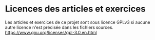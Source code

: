 # Licences des articles et exercices

Les articles et exercices de ce projet sont sous licence GPLv3 si aucune autre licence n'est précisée dans les fichiers sources.
https://www.gnu.org/licenses/gpl-3.0.en.html


